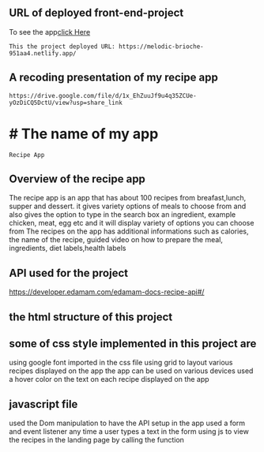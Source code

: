 ## URL of deployed front-end-project
To see the app[click Here](https://melodic-brioche-951aa4.netlify.app/)
```
This the project deployed URL: https://melodic-brioche-951aa4.netlify.app/
```

## A recoding presentation of my recipe app
```
https://drive.google.com/file/d/1x_EhZuuJf9u4q35ZCUe-yOzDiCQ5DctU/view?usp=share_link
```

# # The name of my app
```
Recipe App
```

## Overview  of the recipe app

The recipe app is an app that has about 100 recipes from breafast,lunch, supper and dessert.
it gives variety options of meals to choose from and also gives the option to type in the search box an ingredient, example chicken, meat, egg etc and it will display variety of options you can choose from
The recipes on the app has additional informations such as calories, the name of the recipe, guided video on how to prepare the meal, ingredients, diet labels,health labels


## API used for the project 
https://developer.edamam.com/edamam-docs-recipe-api#/


## the html structure of this project
<!-- <!DOCTYPE html>
<html lang="en">
<head>
  <meta charset="UTF-8">
  <meta http-equiv="X-UA-Compatible" content="IE=edge">
  <meta name="viewport" content="width=device-width, initial-scale=1.0">
  <title>Document</title>
  <link rel="stylesheet" href="style.css"/>
  <script defer src="./main.js"></script>
  
</head>
<body>
  <a href="./index1.html">Click here</a>
  <section>
   <div class="container">
    <h1 class="brand">Recipe App</h4>
    <form>
    <!-- <label for="search">Search for an ingredient</label> -->

<!-- <div class="item">
      <img src="./fried-chicken-french-fries-nuggets-260nw-1101798296.webp" alt="">
      <div class="flex-container">
        <h1 class="title">This is a recipe</h1>
        <a class="view-button" href="#">view recipe</a>
    </div>
    <p class="item-data">Calories: 120</p>
  </div> -->

## some of  css style implemented in this project are 
using google font imported in the css file
using grid to  layout various recipes displayed on the app
the app can be used on various devices 
used a hover color on the text on each recipe displayed on the app

## javascript file
used the Dom manipulation to have the API setup in the app
used a form and event listener any time  a user types a text in the form 
using js to view the recipes in the landing page by calling the function



